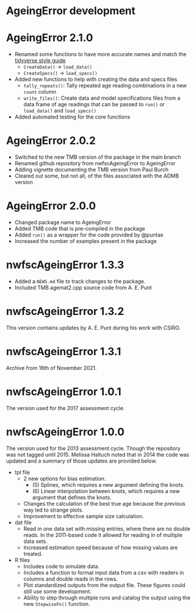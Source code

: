 # AgeingError development

# AgeingError 2.1.0
* Renamed some functions to have more accurate names and match the [tidyverse style guide](https://style.tidyverse.org/functions.html)
  * `CreateData()` -> `load_data()`
  * `CreateSpecs()` -> `load_specs()`
* Added new functions to help with creating the data and specs files
  * `tally_repeats()`: Tally repeated age reading combinations in a new `count` column
  * `write_files()`: Create data and model specifications files from a data frame of age readings that can be passed to `run()` or `load_data()` and `load_specs()`
* Added automated testing for the core functions


# AgeingError 2.0.2
* Switched to the new TMB version of the package in the main branch
* Renamed github repository from nwfscAgeingError to AgeingError
* Adding vignette documenting the TMB version from Paul Burch
* Cleared out some, but not all, of the files associated with the ADMB version

# AgeingError 2.0.0

* Changed package name to AgeingError
* Added TMB code that is pre-compiled in the package
* Added `run()` as a wrapper for the code provided by @puntae
* Increased the number of examples present in the package

# nwfscAgeingError 1.3.3

* Added a `NEWS.md` file to track changes to the package.
* Included TMB agemat2.cpp source code from A. E. Punt

# nwfscAgeingError 1.3.2

This version contains updates by A. E. Punt during his work with CSIRO.

# nwfscAgeingError 1.3.1

Archive from 16th of November 2021.

# nwfscAgeingError 1.0.1

The version used for the 2017 assessment cycle.

# nwfscAgeingError 1.0.0

The version used for the 2013 assessment cycle. Though the repository was not
tagged until 2015. Melissa Haltuch noted that in 2014 the code was updated and
a summary of those updates are provided below.

 - tpl file
   - 2 new options for bias estimation.
      - (5) Splines, which requires a new argument defining the knots.
      - (6) Linear interpolation between knots, which requires a new argument
        that defines the knots.
   - Changes the calculation of the best true age because the previous way
     led to strange plots.
   - Improvement to effective sample size calculation.
 - dat file
   - Read in one data set with missing entries, where there are no double
     reads. In the 2011-based code it allowed for reading in of multiple data
     sets.
   - Increased estimation speed because of how missing values are treated.
 - R files
   - Includes code to simulate data.
   - Includes a function to format input data from a csv with readers in
     columns and double reads in the rows.
   - Plot standardized outputs from the output file. These figures could still
     use some development.
   - Ability to step through multiple runs and catalog the output using the
     new `StepwiseFn()` function.
